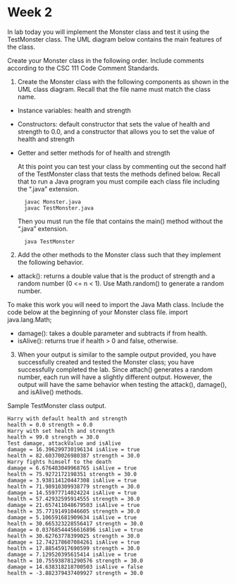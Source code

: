 # Week 2

In lab today you will implement the Monster class and test it using the TestMonster class. The UML diagram below contains the main features of the class.

Create your Monster class in the following order. Include comments according to the CSC 111 Code Comment Standards.
1. Create the Monster class with the following components as shown in the UML class diagram. Recall that the file name must match the class name.
- Instance variables: health and strength
- Constructors: default constructor that sets the value of health and strength to 0.0, and a constructor that allows you to set the value of health and strength
- Getter and setter methods for of health and strength

    At this point you can test your class by commenting out the second half of the TestMonster class that tests the methods defined below. Recall that to run a Java program you must compile each class file including the “.java” extension.
        
        javac Monster.java
        javac TestMonster.java
        
    Then you must run the file that contains the main() method without the “.java” extension.
    
        java TestMonster

2. Add the other methods to the Monster class such that they implement the following behavior.
- attack(): returns a double value that is the product of strength and a random number (0 <= n < 1). Use Math.random() to generate a random number.

To make this work you will need to import the Java Math class. Include the code below at the beginning of your Monster class file.
    import java.lang.Math;

- damage(): takes a double parameter and subtracts if from health.
- isAlive(): returns true if health > 0 and false, otherwise.

3. When your output is similar to the sample output provided, you have successfully created and tested the Monster class; you have successfully completed the lab. Since attach() generates a random number, each run will have a slightly different output. However, the output will have the same behavior when testing the attack(), damage(), and isAlive() methods.

Sample TestMonster class output.
```
Harry with default health and strength
health = 0.0 strength = 0.0
Harry with set health and strength
health = 99.0 strength = 30.0
Test damage, attackValue and isAlive
damage = 16.396299730196134 isAlive = true
health = 82.60370026980387 strength = 30.0
Harry fights himself to the death
damage = 6.676483049968765 isAlive = true
health = 75.9272172198351 strength = 30.0
damage = 3.938114120447308 isAlive = true
health = 71.98910309938779 strength = 30.0
damage = 14.55977714024224 isAlive = true
health = 57.42932595914555 strength = 30.0
damage = 21.657411048679503 isAlive = true
health = 35.77191491046605 strength = 30.0
damage = 5.106591681909634 isAlive = true
health = 30.665323228556417 strength = 30.0
damage = 0.03768544456616896 isAlive = true
health = 30.62763778399025 strength = 30.0
damage = 12.742178607084261 isAlive = true
health = 17.88545917690599 strength = 30.0
damage = 7.129520395615414 isAlive = true
health = 10.755938781290576 strength = 30.0
damage = 14.638318218700503 isAlive = false
health = -3.882379437409927 strength = 30.0
```